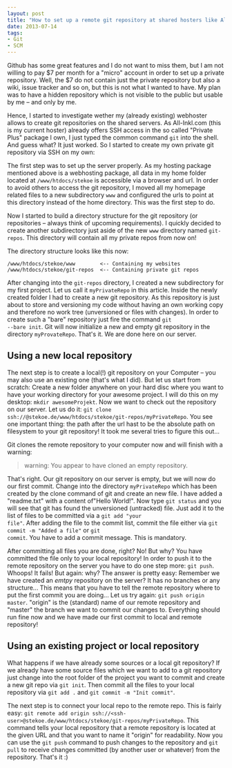 ```yaml
---
layout: post
title: "How to set up a remote git repository at shared hosters like All-Inkl.com"
date: 2013-07-14
tags:
- Git
- SCM
---
```

Github has some great features and I do not want to miss them, but I am not willing to pay $7 per month for a "micro" account in order to set up a private repository.
Well, the $7 do not contain just the private repository but also a wiki, issue tracker and so on, but this is not what I wanted to have.
My plan was to have a hidden repository which is not visible to the public but usable by me – and only by me.

Hence, I started to investigate wether my (already existing) webhoster allows to create git repositories on the shared servers.
As All-Inkl.com (this is my current hoster) already offers SSH access in the so called "Private Plus" package I own, I just typed the common command <code>git</code> into the shell.
And guess what? It just worked.
So I started to create my own private git repository via SSH on my own:

<!--more-->

The first step was to set up the server properly.
As my hosting package mentioned above is a webhosting package, all data in my home folder located at <code>/www/htdocs/stekoe</code> is accessible via a browser and url.
In order to avoid others to access the git repository, I moved all my homepage related files to a new subdirectory <code>www</code> and configured the urls to point at this directory instead of the home directory.
This was the first step to do.

Now I started to build a directory structure for the git repository (or repositories – always think of upcoming requirements).
I quickly decided to create another subdirectory just aside of the new <code>www</code> directory named <code>git-repos</code>.
This directory will contain all my private repos from now on!

The directory structure looks like this now:

~~~text
/www/htdocs/stekoe/www        <-- Containing my websites
/www/htdocs/stekoe/git-repos  <-- Containing private git repos
~~~

After changing into the <code>git-repos</code> directory, I created a new subdirectory for my first project.
Let us call it <code>myPrivateRepo</code> in this article.
Inside the newly created folder I had to create a new git repository.
As this repository is just about to store and versioning my code without having an own working copy and therefore no work tree (unversioned or files with changes).
In order to create such a "bare" repository just fire the command <code>git --bare init</code>.
Git will now initialize a new and empty git repository in the directory <code>myProvateRepo</code>.
That's it.
We are done here on our server.

## Using a new local repository
The next step is to create a local(!) git repository on your Computer – you may also use an existing one (that's what I did).
But let us start from scratch: Create a new folder anywhere on your hard disc where you want to have your working directory for your awesome project.
I will do this on my desktop: <code>mkdir awesomeProjekt</code>.
Now we want to check out the repository on our server.
Let us do it: <code>git clone ssh://<ssh-user>@stekoe.de/www/htdocs/stekoe/git-repos/myPrivateRepo</code>.
You see one important thing: the path after the url hast to be the absolute path on filesystem to your git repository! It took me several tries to figure this out...

Git clones the remote repository to your computer now and will finish with a warning:

> warning: You appear to have cloned an empty repository.</blockquote>

That's right.
Our git repository on our server is empty, but we will now do our first commit.
Change into the directory <code>myPrivateRepo</code> which has been created by the clone command of git and create an new file.
I have added a "readme.txt" with a content of"Hello World!".
Now type <code>git status</code> and you will see that git has found the unversioned (untracked) file.
Just add it to the list of files to be committed via a <code>git add "your file"</code>.
After adding the file to the commit list, commit the file either via <code>git commit -m "Added a file"</code> or <code>git commit</code>.
You have to add a commit message.
This is mandatory.

After committing all files you are done, right? No! But why? You have committed the file only to your local repository! In order to push it to the remote repository on the server you have to do one step more: <code>git push</code>.
Whoops! It fails! But again: why? The answer is pretty easy: Remember we have created an <em>emtpy</em> repository on the server? It has no branches or any structure...
This means that you have to tell the remote repository where to put the first commit you are doing...
Let us try again: <code>git push origin master</code>.
"origin" is the (standard) name of our remote repository and "master" the branch we want to commit our changes to.
Everything should run fine now and we have made our first commit to local and remote repository!

## Using an existing project or local repository
What happens if we have already some sources or a local git repository? If we already have some source files which we want to add to a git repository just change into the root folder of the project you want to commit and create a new git repo via <code>git init</code>.
Then commit all the files to your local repository via <code>git add .</code> and <code>git commit -m "Init commit"</code>.

The next step is to connect your local repo to the remote repo.
This is fairly easy:
``git remote add origin ssh://<ssh-user>@stekoe.de/www/htdocs/stekoe/git-repos/myPrivateRepo``.
This command tells your local repository that a remote repository is located at the given URL and that you want to name it "origin" for readability.
Now you can use the <code>git push</code> command to push changes to the repository and <code>git pull</code> to receive changes committed (by another user or whatever) from the repository.
That's it :)